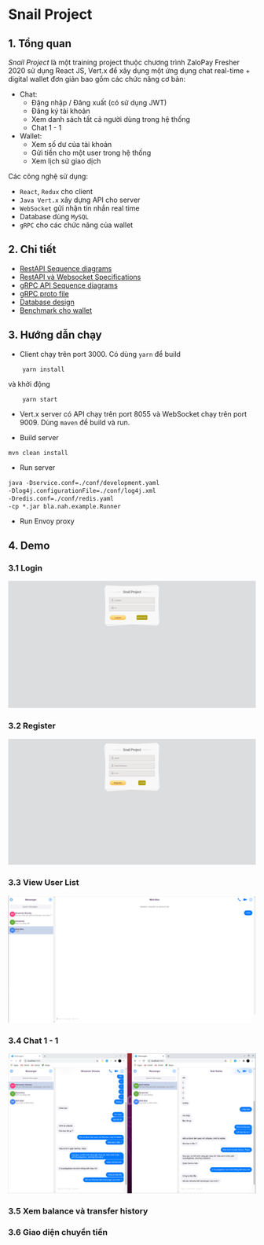 # Snail Project

## 1. Tổng quan

*Snail Project* là một training project thuộc chương trình ZaloPay Fresher 2020 sử dụng React JS, Vert.x để xây dụng một ứng dụng chat real-time + digital wallet đơn giản bao gồm các chức năng cơ bản:

- Chat:
  - Đặng nhập / Đăng xuất (có sử dụng JWT)
  - Đăng ký tài khoản
  - Xem danh sách tất cả người dùng trong hệ thống
  - Chat 1 - 1
- Wallet:
  - Xem số dư của tài khoản
  - Gửi tiền cho một user trong hệ thống
  - Xem lịch sử giao dịch

Các công nghệ sử dụng:

- `React`, `Redux` cho client
- `Java Vert.x` xây dựng API cho server
- `WebSocket` gửi nhận tin nhắn real time
- Database dùng `MySQL`
- `gRPC` cho các chức năng của wallet

## 2. Chi tiết

- [RestAPI Sequence diagrams](docs/chatapp/Sequence-Diagram.md)
- [RestAPI và Websocket Specifications](https://app.swaggerhub.com/apis/minhduc2803/Snail-Project/1.0.0)
- [gRPC API Sequence diagrams](docs/paymentapp/README.md)
- [gRPC proto file](docs/paymentapp/grpc-api/fintech.proto)
- [Database design](images/mysql/current-fintech-diagram.png)
- [Benchmark cho wallet](docs/paymentapp/benchmark.md)
  
## 3. Hướng dẫn chạy

- Client chạy trên port 3000. Có dùng `yarn` để build
  
```shell script
    yarn install
 ```

và khởi động

```shell script
    yarn start
```

- Vert.x server có API chạy trên port 8055 và WebSocket chạy trên port 9009. Dùng `maven` để build và run.

- Build server
  
```shell script
mvn clean install
```

- Run server
  
```shell script
java -Dservice.conf=./conf/development.yaml
-Dlog4j.configurationFile=./conf/log4j.xml
-Dredis.conf=./conf/redis.yaml
-cp *.jar bla.nah.example.Runner
```

- Run Envoy proxy
  
## 4. Demo

### 3.1 Login

![login](images/demo/login.png)

### 3.2 Register

![register](images/demo/register.png)

### 3.3 View User List

![list-user](images/demo/viewuser.png)

### 3.4 Chat 1 - 1

![chat](images/demo/chat.png)

### 3.5 Xem balance và transfer history

### 3.6 Giao diện chuyển tiền
